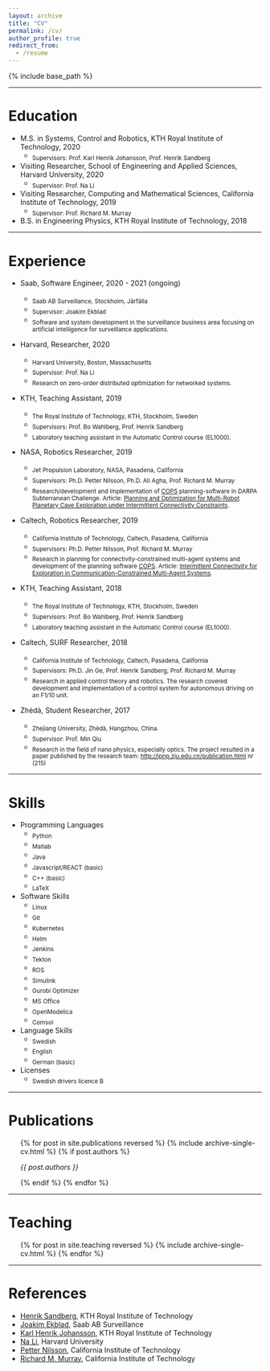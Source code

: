 ```yaml
---
layout: archive
title: "CV"
permalink: /cv/
author_profile: true
redirect_from:
  - /resume
---
```


{% include base_path %}

<hr>

Education
======

* M.S. in Systems, Control and Robotics, KTH Royal Institute of Technology, 2020
  * <sub>Supervisors: Prof. Karl Henrik Johansson, Prof. Henrik Sandberg </sub>
* Visiting Researcher, School of Engineering and Applied Sciences, Harvard University, 2020
  * <sub>Supervisor: Prof. Na Li</sub>
* Visiting Researcher, Computing and Mathematical Sciences, California Institute of Technology, 2019
  * <sub>Supervisor: Prof. Richard M. Murray</sub>
* B.S. in Engineering Physics, KTH Royal Institute of Technology, 2018

<hr>

Experience
======

* Saab, Software Engineer, 2020 - 2021 (ongoing)
  * <sub>Saab AB Surveillance, Stockholm, Järfälla</sub>
  * <sub>Supervisor: Joakim Ekblad </sub>
  * <sub> Software and system development in the surveillance business area focusing on artificial intelligence for surveillance applications. </sub>

* Harvard, Researcher, 2020
  * <sub>Harvard University, Boston, Massachusetts</sub>
  * <sub>Supervisor: Prof. Na Li </sub>
  * <sub>Research on zero-order distributed optimization for networked systems.</sub>

* KTH, Teaching Assistant, 2019
  * <sub>The Royal Institute of Technology, KTH, Stockholm, Sweden</sub>
  * <sub>Supervisors: Prof. Bo Wahlberg, Prof. Henrik Sandberg</sub>
  * <sub>Laboratory teaching assistant in the Automatic Control course (EL1000).</sub>

* NASA, Robotics Researcher, 2019
  * <sub>Jet Propulsion Laboratory, NASA, Pasadena, California</sub>
  * <sub>Supervisors: Ph.D. Petter Nilsson, Ph.D. Ali Agha, Prof. Richard M. Murray</sub>
  * <sub>Research/development and implementation of [COPS](https://github.com/FilipKlaesson/cops) planning-software in DARPA Subterranean Challenge. Article: [Planning and Optimization for Multi-Robot Planetary Cave Exploration under Intermittent Connectivity Constraints](http://FilipKlaesson.github.io/publication/Planning_and_Optimization_for_Multi-Robot_Planetary_Cave_Exploration_under_Intermittent_Connectivity_Constraints).</sub>

* Caltech, Robotics Researcher, 2019
  * <sub>California Institute of Technology, Caltech, Pasadena, California</sub>
  * <sub>Supervisors: Ph.D. Petter Nilsson, Prof. Richard M. Murray</sub>
  * <sub>Research in planning for connectivity-constrained multi-agent systems and development of the planning software [COPS](https://github.com/FilipKlaesson/cops). Article: [Intermittent Connectivity for Exploration in Communication-Constrained Multi-Agent Systems](http://FilipKlaesson.github.io/publication/Intermittent_Connectivity_for_Exploration_in_Communication-Constrained_Multi-Agent_Systems).</sub>

* KTH, Teaching Assistant, 2018
  * <sub>The Royal Institute of Technology, KTH, Stockholm, Sweden</sub>
  * <sub>Supervisors: Prof. Bo Wahlberg, Prof. Henrik Sandberg</sub>
  * <sub>Laboratory teaching assistant in the Automatic Control course (EL1000).</sub>

* Caltech, SURF Researcher, 2018
  * <sub>California Institute of Technology, Caltech, Pasadena, California</sub>
  * <sub>Supervisors: Ph.D. Jin Ge, Prof. Henrik Sandberg, Prof. Richard M. Murray</sub>
  * <sub>Research in applied control theory and robotics. The research covered development and implementation of a control system for autonomous driving on an F1/10 unit.</sub>

* Zhèdà, Student Researcher, 2017
  * <sub>Zhejiang University, Zhèdà, Hangzhou, China.</sub>
  * <sub>Supervisor: Prof. Min Qiu</sub>
  * <sub>Research in the field of nano physics, especially optics. The project resulted in a paper published by the research team: http://ipnp.zju.edu.cn/publication.html nr (215)</sub>

<hr>

Skills
======
* Programming Languages
  * <sub>Python</sub>
  * <sub>Matlab</sub>
  * <sub>Java</sub>
  * <sub>Javascript/REACT (basic)</sub>
  * <sub>C++ (basic)</sub>
  * <sub>LaTeX</sub>
* Software Skills
  * <sub>Linux</sub>
  * <sub>Git</sub>
  * <sub>Kubernetes</sub>
  * <sub>Helm</sub>
  * <sub>Jenkins</sub>
  * <sub>Tekton</sub>
  * <sub>ROS</sub>
  * <sub>Simulink</sub>
  * <sub>Gurobi Optimizer</sub>
  * <sub>MS Office</sub>
  * <sub>OpenModelica</sub>
  * <sub>Comsol</sub>
* Language Skills
  * <sub>Swedish</sub>
  * <sub>English</sub>
  * <sub>German (basic)</sub>
* Licenses
  * <sub>Swedish drivers licence B</sub>

<hr>

Publications
======
  <ul>{% for post in site.publications reversed %}
    {% include archive-single-cv.html %}
    {% if post.authors %}
      <p> <i>{{ post.authors }}</i> </p>
    {% endif %}
  {% endfor %}</ul>

<!---
Talks
======
  <ul>{% for post in site.talks %}
    {% include archive-single-talk-cv.html %}
  {% endfor %}</ul>
-->

<hr>

Teaching
======
  <ul>{% for post in site.teaching reversed %}
    {% include archive-single-cv.html %}
  {% endfor %}</ul>

<!---
Service and leadership
======
* Currently signed in to 43 different slack teams
-->

<hr>

References
======
* [Henrik Sandberg](https://people.kth.se/~hsan/), KTH Royal Institute of Technology
* [Joakim Ekblad](https://www.linkedin.com/in/joakim-ekblad/?originalSubdomain=se), Saab AB Surveillance
* [Karl Henrik Johansson](https://people.kth.se/~kallej/), KTH Royal Institute of Technology
* [Na Li](https://nali.seas.harvard.edu/), Harvard University
* [Petter Nilsson](https://pettni.github.io/#/), California Institute of Technology
* [Richard M. Murray](http://www.cds.caltech.edu/~murray/wiki/Main_Page), California Institute of Technology
